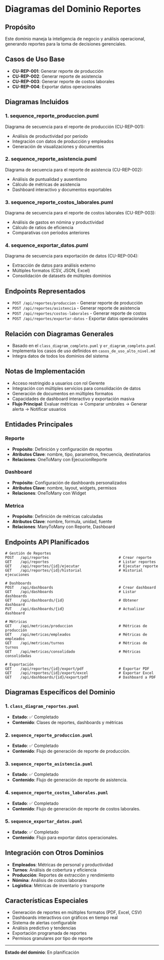 # Diagramas del Dominio Reportes

## Propósito
Este dominio maneja la inteligencia de negocio y análisis operacional, generando reportes para la toma de decisiones gerenciales.

## Casos de Uso Base
- **CU-REP-001**: Generar reporte de producción
- **CU-REP-002**: Generar reporte de asistencia
- **CU-REP-003**: Generar reporte de costos laborales
- **CU-REP-004**: Exportar datos operacionales

## Diagramas Incluidos

### 1. sequence_reporte_produccion.puml
Diagrama de secuencia para el reporte de producción (CU-REP-001):
- Análisis de productividad por período
- Integración con datos de producción y empleados
- Generación de visualizaciones y documentos

### 2. sequence_reporte_asistencia.puml
Diagrama de secuencia para el reporte de asistencia (CU-REP-002):
- Análisis de puntualidad y ausentismo
- Cálculo de métricas de asistencia
- Dashboard interactivo y documentos exportables

### 3. sequence_reporte_costos_laborales.puml
Diagrama de secuencia para el reporte de costos laborales (CU-REP-003):
- Análisis de gastos en nómina y productividad
- Cálculo de ratios de eficiencia
- Comparativas con períodos anteriores

### 4. sequence_exportar_datos.puml
Diagrama de secuencia para exportación de datos (CU-REP-004):
- Extracción de datos para análisis externo
- Múltiples formatos (CSV, JSON, Excel)
- Consolidación de datasets de múltiples dominios

## Endpoints Representados
- `POST /api/reportes/produccion` - Generar reporte de producción
- `POST /api/reportes/asistencia` - Generar reporte de asistencia
- `POST /api/reportes/costos-laborales` - Generar reporte de costos
- `POST /api/reportes/exportar-datos` - Exportar datos operacionales

## Relación con Diagramas Generales
- Basado en el `class_diagram_completo.puml` y `er_diagram_completo.puml`
- Implementa los casos de uso definidos en `casos_de_uso_alto_nivel.md`
- Integra datos de todos los dominios del sistema

## Notas de Implementación
- Acceso restringido a usuarios con rol Gerente
- Integración con múltiples servicios para consolidación de datos
- Generación de documentos en múltiples formatos
- Capacidades de dashboard interactivo y exportación masiva
- **Flujo Principal**: Evaluar métricas → Comparar umbrales → Generar alerta → Notificar usuarios

## Entidades Principales

### Reporte

- **Propósito**: Definición y configuración de reportes
- **Atributos Clave**: nombre, tipo, parametros, frecuencia, destinatarios
- **Relaciones**: OneToMany con EjecucionReporte

### Dashboard

- **Propósito**: Configuración de dashboards personalizados
- **Atributos Clave**: nombre, layout, widgets, permisos
- **Relaciones**: OneToMany con Widget

### Metrica

- **Propósito**: Definición de métricas calculadas
- **Atributos Clave**: nombre, formula, unidad, fuente
- **Relaciones**: ManyToMany con Reporte, Dashboard

## Endpoints API Planificados

```http
# Gestión de Reportes
POST   /api/reportes                                # Crear reporte
GET    /api/reportes                                # Listar reportes
GET    /api/reportes/{id}/ejecutar                  # Ejecutar reporte
GET    /api/reportes/{id}/historial                 # Historial ejecuciones

# Dashboards
POST   /api/dashboards                              # Crear dashboard
GET    /api/dashboards                              # Listar dashboards
GET    /api/dashboards/{id}                         # Obtener dashboard
PUT    /api/dashboards/{id}                         # Actualizar dashboard

# Métricas
GET    /api/metricas/produccion                     # Métricas de producción
GET    /api/metricas/empleados                      # Métricas de empleados
GET    /api/metricas/turnos                         # Métricas de turnos
GET    /api/metricas/consolidado                    # Métricas consolidadas

# Exportación
GET    /api/reportes/{id}/export/pdf                # Exportar PDF
GET    /api/reportes/{id}/export/excel              # Exportar Excel
GET    /api/dashboards/{id}/export/pdf              # Dashboard a PDF
```

## Diagramas Específicos del Dominio

### 1. `class_diagram_reportes.puml`

- **Estado**: ✅ Completado
- **Contenido**: Clases de reportes, dashboards y métricas

### 2. `sequence_reporte_produccion.puml`

- **Estado**: ✅ Completado
- **Contenido**: Flujo de generación de reporte de producción.

### 3. `sequence_reporte_asistencia.puml`

- **Estado**: ✅ Completado
- **Contenido**: Flujo de generación de reporte de asistencia.

### 4. `sequence_reporte_costos_laborales.puml`

- **Estado**: ✅ Completado
- **Contenido**: Flujo de generación de reporte de costos laborales.

### 5. `sequence_exportar_datos.puml`

- **Estado**: ✅ Completado
- **Contenido**: Flujo para exportar datos operacionales.

## Integración con Otros Dominios

- **Empleados**: Métricas de personal y productividad
- **Turnos**: Análisis de cobertura y eficiencia
- **Producción**: Reportes de extracción y rendimiento
- **Nómina**: Análisis de costos laborales
- **Logística**: Métricas de inventario y transporte

## Características Especiales

- Generación de reportes en múltiples formatos (PDF, Excel, CSV)
- Dashboards interactivos con gráficos en tiempo real
- Sistema de alertas configurable
- Análisis predictivo y tendencias
- Exportación programada de reportes
- Permisos granulares por tipo de reporte

---
**Estado del dominio**: En planificación
